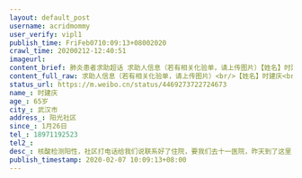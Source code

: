 ```yaml
---
layout: default_post
username: acridmommy
user_verify: vipl1
publish_time: FriFeb0710:09:13+08002020
crawl_time: 20200212-12:40:51
imageurl: 
content_brief: 肺炎患者求助超话 求助人信息（若有相关化验单，请上传图片）【姓名】时建庆【年龄】65岁【所在城市】武汉市【所在小区、社区】阳光社区【患病时间】1月26日【联系方式】18971192523【其他紧急联系人】【病情描述】核酸检测阳性，社区打电话给我们说联系好了住院，要我们去十一医院，昨天 ...全文
content_full_raw: 求助人信息（若有相关化验单，请上传图片）<br/>【姓名】时建庆<br/>【年龄】65岁<br/>【所在城市】武汉市<br/>【所在小区、社区】阳光社区<br/>【患病时间】1月26日<br/>【联系方式】18971192523<br/>【其他紧急联系人】<br/>【病情描述】核酸检测阳性，社区打电话给我们说联系好了住院，要我们去十一医院，昨天到了这里，父亲就被关在一楼大厅，整整一天一夜，没有热水，没有床，晚上就在这里坐了整整一夜。医生说是分流看的我爸的片子还是30号的片子，说很轻，说要把我爸分到酒店，30号以后咳嗽加重，高烧39度2不退，只有带到新华医院打针，打了3天，第四天的针也因为关在里面打不了了，一直说这2天复查也没有复查。可是就算去酒店隔离也把人关在里面太久了，本来身体都很虚弱，因为发烧全身疼痛，现在坐了整整一夜，能受的了吗？这是在要人命啊，既然说了去那个酒店为什么拖到现在不安排，我们自己有车也不让送，求求你们想想办法吧<adata-url="http://t.cn/Rp7FOAY"href="http://weibo.com/p/100101B2094655D56EA7F8439D"data-hide=""><spanclass='url-icon'><imgstyle='width:1rem;height:1rem'src='https://h5.sinaimg.cn/upload/2015/09/25/3/timeline_card_small_location_default.png'></span><spanclass="surl-text">武汉·唐家墩</span></a>
status_url: https://m.weibo.cn/status/4469273722724673
name_: 时建庆
age_: 65岁
city_: 武汉市
address_: 阳光社区
since_: 1月26日
tel_: 18971192523
tel2_: 
desc_: 核酸检测阳性，社区打电话给我们说联系好了住院，要我们去十一医院，昨天到了这里，父亲就被关在一楼大厅，整整一天一夜，没有热水，没有床，晚上就在这里坐了整整一夜。医生说是分流看的我爸的片子还是30号的片子，说很轻，说要把我爸分到酒店，30号以后咳嗽加重，高烧39度2不退，只有带到新华医院打针，打了3天，第四天的针也因为关在里面打不了了，一直说这2天复查也没有复查。可是就算去酒店隔离也把人关在里面太久了，本来身体都很虚弱，因为发烧全身疼痛，现在坐了整整一夜，能受的了吗？这是在要人命啊，既然说了去那个酒店为什么拖到现在不安排，我们自己有车也不让送，求求你们想想办法吧<adata-url="http//t.cn/Rp7FOAY"href="http//weibo.com/p/100101B2094655D56EA7F8439D"data-hide=""><spanclass='url-icon'><imgstyle='width1rem;height1rem'src='https//h5.sinaimg.cn/upload/2015/09/25/3/timeline_card_small_location_default.png'></span><spanclass="surl-text">武汉·唐家墩</span></a>
publish_timestamp: 2020-02-07 10:09:13+08:00
---
```

